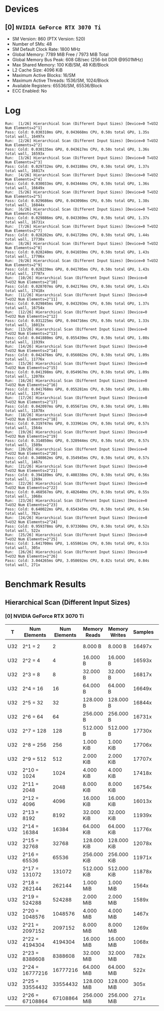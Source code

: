 # Devices

## [0] `NVIDIA GeForce RTX 3070 Ti`
* SM Version: 860 (PTX Version: 520)
* Number of SMs: 48
* SM Default Clock Rate: 1800 MHz
* Global Memory: 7789 MiB Free / 7973 MiB Total
* Global Memory Bus Peak: 608 GB/sec (256-bit DDR @9501MHz)
* Max Shared Memory: 100 KiB/SM, 48 KiB/Block
* L2 Cache Size: 4096 KiB
* Maximum Active Blocks: 16/SM
* Maximum Active Threads: 1536/SM, 1024/Block
* Available Registers: 65536/SM, 65536/Block
* ECC Enabled: No

# Log

```
Run:  [1/26] Hierarchical Scan (Different Input Sizes) [Device=0 T=U32 Num Elements=2^1]
Pass: Cold: 0.030310ms GPU, 0.043668ms CPU, 0.50s total GPU, 1.35s total wall, 16497x 
Run:  [2/26] Hierarchical Scan (Different Input Sizes) [Device=0 T=U32 Num Elements=2^2]
Pass: Cold: 0.030135ms GPU, 0.043617ms CPU, 0.50s total GPU, 1.36s total wall, 16593x 
Run:  [3/26] Hierarchical Scan (Different Input Sizes) [Device=0 T=U32 Num Elements=2^3]
Pass: Cold: 0.029732ms GPU, 0.043188ms CPU, 0.50s total GPU, 1.37s total wall, 16817x 
Run:  [4/26] Hierarchical Scan (Different Input Sizes) [Device=0 T=U32 Num Elements=2^4]
Pass: Cold: 0.030033ms GPU, 0.043444ms CPU, 0.50s total GPU, 1.36s total wall, 16649x 
Run:  [5/26] Hierarchical Scan (Different Input Sizes) [Device=0 T=U32 Num Elements=2^5]
Pass: Cold: 0.029686ms GPU, 0.043098ms CPU, 0.50s total GPU, 1.38s total wall, 16844x 
Run:  [6/26] Hierarchical Scan (Different Input Sizes) [Device=0 T=U32 Num Elements=2^6]
Pass: Cold: 0.029886ms GPU, 0.043369ms CPU, 0.50s total GPU, 1.37s total wall, 16731x 
Run:  [7/26] Hierarchical Scan (Different Input Sizes) [Device=0 T=U32 Num Elements=2^7]
Pass: Cold: 0.028202ms GPU, 0.041720ms CPU, 0.50s total GPU, 1.44s total wall, 17730x 
Run:  [8/26] Hierarchical Scan (Different Input Sizes) [Device=0 T=U32 Num Elements=2^8]
Pass: Cold: 0.028240ms GPU, 0.041659ms CPU, 0.50s total GPU, 1.43s total wall, 17706x 
Run:  [9/26] Hierarchical Scan (Different Input Sizes) [Device=0 T=U32 Num Elements=2^9]
Pass: Cold: 0.028239ms GPU, 0.041705ms CPU, 0.50s total GPU, 1.43s total wall, 17707x 
Run:  [10/26] Hierarchical Scan (Different Input Sizes) [Device=0 T=U32 Num Elements=2^10]
Pass: Cold: 0.028707ms GPU, 0.042176ms CPU, 0.50s total GPU, 1.42s total wall, 17418x 
Run:  [11/26] Hierarchical Scan (Different Input Sizes) [Device=0 T=U32 Num Elements=2^11]
Pass: Cold: 0.029845ms GPU, 0.043293ms CPU, 0.50s total GPU, 1.37s total wall, 16754x 
Run:  [12/26] Hierarchical Scan (Different Input Sizes) [Device=0 T=U32 Num Elements=2^12]
Pass: Cold: 0.031225ms GPU, 0.044716ms CPU, 0.50s total GPU, 1.33s total wall, 16013x 
Run:  [13/26] Hierarchical Scan (Different Input Sizes) [Device=0 T=U32 Num Elements=2^13]
Pass: Cold: 0.041880ms GPU, 0.055439ms CPU, 0.50s total GPU, 1.08s total wall, 11939x 
Run:  [14/26] Hierarchical Scan (Different Input Sizes) [Device=0 T=U32 Num Elements=2^14]
Pass: Cold: 0.042476ms GPU, 0.056082ms CPU, 0.50s total GPU, 1.09s total wall, 11776x 
Run:  [15/26] Hierarchical Scan (Different Input Sizes) [Device=0 T=U32 Num Elements=2^15]
Pass: Cold: 0.041398ms GPU, 0.054967ms CPU, 0.50s total GPU, 1.09s total wall, 12078x 
Run:  [16/26] Hierarchical Scan (Different Input Sizes) [Device=0 T=U32 Num Elements=2^16]
Pass: Cold: 0.041768ms GPU, 0.055281ms CPU, 0.50s total GPU, 1.08s total wall, 11971x 
Run:  [17/26] Hierarchical Scan (Different Input Sizes) [Device=0 T=U32 Num Elements=2^17]
Pass: Cold: 0.042097ms GPU, 0.055671ms CPU, 0.50s total GPU, 1.08s total wall, 11878x 
Run:  [18/26] Hierarchical Scan (Different Input Sizes) [Device=0 T=U32 Num Elements=2^18]
Pass: Cold: 0.319747ms GPU, 0.333961ms CPU, 0.50s total GPU, 0.57s total wall, 1564x 
Run:  [19/26] Hierarchical Scan (Different Input Sizes) [Device=0 T=U32 Num Elements=2^19]
Pass: Cold: 0.314850ms GPU, 0.328944ms CPU, 0.50s total GPU, 0.57s total wall, 1589x 
Run:  [20/26] Hierarchical Scan (Different Input Sizes) [Device=0 T=U32 Num Elements=2^20]
Pass: Cold: 0.340862ms GPU, 0.354945ms CPU, 0.50s total GPU, 0.57s total wall, 1467x 
Run:  [21/26] Hierarchical Scan (Different Input Sizes) [Device=0 T=U32 Num Elements=2^21]
Pass: Cold: 0.394189ms GPU, 0.408338ms CPU, 0.50s total GPU, 0.56s total wall, 1269x 
Run:  [22/26] Hierarchical Scan (Different Input Sizes) [Device=0 T=U32 Num Elements=2^22]
Pass: Cold: 0.468567ms GPU, 0.482640ms CPU, 0.50s total GPU, 0.55s total wall, 1068x 
Run:  [23/26] Hierarchical Scan (Different Input Sizes) [Device=0 T=U32 Num Elements=2^23]
Pass: Cold: 0.640022ms GPU, 0.654345ms CPU, 0.50s total GPU, 0.54s total wall, 782x 
Run:  [24/26] Hierarchical Scan (Different Input Sizes) [Device=0 T=U32 Num Elements=2^24]
Pass: Cold: 0.959378ms GPU, 0.973360ms CPU, 0.50s total GPU, 0.52s total wall, 522x 
Run:  [25/26] Hierarchical Scan (Different Input Sizes) [Device=0 T=U32 Num Elements=2^25]
Pass: Cold: 1.641700ms GPU, 1.655861ms CPU, 0.50s total GPU, 0.51s total wall, 305x 
Run:  [26/26] Hierarchical Scan (Different Input Sizes) [Device=0 T=U32 Num Elements=2^26]
Pass: Cold: 3.044265ms GPU, 3.058692ms CPU, 0.82s total GPU, 0.84s total wall, 271x 
```

# Benchmark Results

## Hierarchical Scan (Different Input Sizes)

### [0] NVIDIA GeForce RTX 3070 Ti

|  T  |  Num Elements   | Num Elements | Memory Reads | Memory Writes | Samples |  CPU Time  |  Noise  |  GPU Time  |  Noise  |  Elem/s  | GlobalMem BW | BWUtil |
|-----|-----------------|--------------|--------------|---------------|---------|------------|---------|------------|---------|----------|--------------|--------|
| U32 |         2^1 = 2 |            2 |      8.000 B |       8.000 B |  16497x |  43.668 us |  46.52% |  30.310 us |  13.52% |  65.985K | 527.878 KB/s |  0.00% |
| U32 |         2^2 = 4 |            4 |     16.000 B |      16.000 B |  16593x |  43.617 us |  50.02% |  30.135 us |  19.53% | 132.737K |   1.062 MB/s |  0.00% |
| U32 |         2^3 = 8 |            8 |     32.000 B |      32.000 B |  16817x |  43.188 us |  49.84% |  29.732 us |  18.13% | 269.067K |   2.153 MB/s |  0.00% |
| U32 |        2^4 = 16 |           16 |     64.000 B |      64.000 B |  16649x |  43.444 us |  46.30% |  30.033 us |  11.62% | 532.743K |   4.262 MB/s |  0.00% |
| U32 |        2^5 = 32 |           32 |    128.000 B |     128.000 B |  16844x |  43.098 us |  45.85% |  29.686 us |   7.07% |   1.078M |   8.624 MB/s |  0.00% |
| U32 |        2^6 = 64 |           64 |    256.000 B |     256.000 B |  16731x |  43.369 us |  46.79% |  29.886 us |  11.73% |   2.141M |  17.132 MB/s |  0.00% |
| U32 |       2^7 = 128 |          128 |    512.000 B |     512.000 B |  17730x |  41.720 us |  49.57% |  28.202 us |  10.11% |   4.539M |  36.309 MB/s |  0.01% |
| U32 |       2^8 = 256 |          256 |    1.000 KiB |     1.000 KiB |  17706x |  41.659 us |  49.37% |  28.240 us |  13.10% |   9.065M |  72.521 MB/s |  0.01% |
| U32 |       2^9 = 512 |          512 |    2.000 KiB |     2.000 KiB |  17707x |  41.705 us |  48.36% |  28.239 us |   7.02% |  18.131M | 145.049 MB/s |  0.02% |
| U32 |     2^10 = 1024 |         1024 |    4.000 KiB |     4.000 KiB |  17418x |  42.176 us |  47.70% |  28.707 us |   7.85% |  35.670M | 285.362 MB/s |  0.05% |
| U32 |     2^11 = 2048 |         2048 |    8.000 KiB |     8.000 KiB |  16754x |  43.293 us |  46.65% |  29.845 us |  10.92% |  68.622M | 548.973 MB/s |  0.09% |
| U32 |     2^12 = 4096 |         4096 |   16.000 KiB |    16.000 KiB |  16013x |  44.716 us |  44.13% |  31.225 us |   8.44% | 131.176M |   1.049 GB/s |  0.17% |
| U32 |     2^13 = 8192 |         8192 |   32.000 KiB |    32.000 KiB |  11939x |  55.439 us |  33.28% |  41.880 us |   7.84% | 195.607M |   1.565 GB/s |  0.26% |
| U32 |    2^14 = 16384 |        16384 |   64.000 KiB |    64.000 KiB |  11776x |  56.082 us | 142.59% |  42.476 us | 138.70% | 385.721M |   3.086 GB/s |  0.51% |
| U32 |    2^15 = 32768 |        32768 |  128.000 KiB |   128.000 KiB |  12078x |  54.967 us |  33.14% |  41.398 us |   5.27% | 791.528M |   6.332 GB/s |  1.04% |
| U32 |    2^16 = 65536 |        65536 |  256.000 KiB |   256.000 KiB |  11971x |  55.281 us |  33.19% |  41.768 us |   5.35% |   1.569G |  12.552 GB/s |  2.06% |
| U32 |   2^17 = 131072 |       131072 |  512.000 KiB |   512.000 KiB |  11878x |  55.671 us |  33.43% |  42.097 us |   8.95% |   3.114G |  24.908 GB/s |  4.10% |
| U32 |   2^18 = 262144 |       262144 |    1.000 MiB |     1.000 MiB |   1564x | 333.961 us |   8.85% | 319.747 us |   7.58% | 819.848M |   6.559 GB/s |  1.08% |
| U32 |   2^19 = 524288 |       524288 |    2.000 MiB |     2.000 MiB |   1589x | 328.944 us |   5.84% | 314.850 us |   3.74% |   1.665G |  13.322 GB/s |  2.19% |
| U32 |  2^20 = 1048576 |      1048576 |    4.000 MiB |     4.000 MiB |   1467x | 354.945 us |   8.12% | 340.862 us |   7.00% |   3.076G |  24.610 GB/s |  4.05% |
| U32 |  2^21 = 2097152 |      2097152 |    8.000 MiB |     8.000 MiB |   1269x | 408.338 us |  14.22% | 394.189 us |  13.75% |   5.320G |  42.561 GB/s |  7.00% |
| U32 |  2^22 = 4194304 |      4194304 |   16.000 MiB |    16.000 MiB |   1068x | 482.640 us |   5.09% | 468.567 us |   4.11% |   8.951G |  71.611 GB/s | 11.78% |
| U32 |  2^23 = 8388608 |      8388608 |   32.000 MiB |    32.000 MiB |    782x | 654.345 us |  12.22% | 640.022 us |  11.99% |  13.107G | 104.854 GB/s | 17.24% |
| U32 | 2^24 = 16777216 |     16777216 |   64.000 MiB |    64.000 MiB |    522x | 973.360 us |   2.04% | 959.378 us |   1.41% |  17.488G | 139.901 GB/s | 23.01% |
| U32 | 2^25 = 33554432 |     33554432 |  128.000 MiB |   128.000 MiB |    305x |   1.656 ms |   1.32% |   1.642 ms |   1.00% |  20.439G | 163.511 GB/s | 26.89% |
| U32 | 2^26 = 67108864 |     67108864 |  256.000 MiB |   256.000 MiB |    271x |   3.059 ms |  19.98% |   3.044 ms |  19.97% |  22.044G | 176.355 GB/s | 29.00% |
